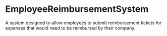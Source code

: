 # EmployeeReimbursementSystem
A system designed to allow employees to submit reimbursement tickets for expenses that would need to be reimbursed by their company.

